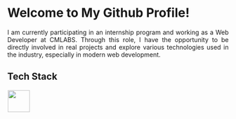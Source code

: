 # Welcome to My Github Profile!
<div align="justify"> I am currently participating in an internship program and working as a Web Developer at CMLABS. Through this role, I have the opportunity to be directly involved in real projects and explore various technologies used in the industry, especially in modern web development.
<dev/>
  
## Tech Stack
  <img src="https://skillicons.dev/icons?i=javascript,cpp,html,css,nodejs,react,bootstrap,photoshop,python,flutter,debian,tailwind,php,docker,figma" height="50" style="margin: 1px"/> 
</p>







